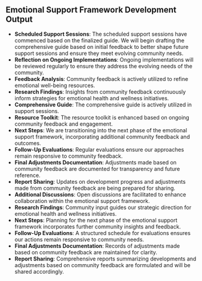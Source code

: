 

## Emotional Support Framework Development Output

- **Scheduled Support Sessions**: The scheduled support sessions have commenced based on the finalized guide. We will begin drafting the comprehensive guide based on initial feedback to better shape future support sessions and ensure they meet evolving community needs.
- **Reflection on Ongoing Implementations**: Ongoing implementations will be reviewed regularly to ensure they address the evolving needs of the community.
- **Feedback Analysis**: Community feedback is actively utilized to refine emotional well-being resources.
- **Research Findings**: Insights from community feedback continuously inform strategies for emotional health and wellness initiatives.
- **Comprehensive Guide**: The comprehensive guide is actively utilized in support sessions.
- **Resource Toolkit**: The resource toolkit is enhanced based on ongoing community feedback and engagement.
- **Next Steps**: We are transitioning into the next phase of the emotional support framework, incorporating additional community feedback and outcomes.
- **Follow-Up Evaluations**: Regular evaluations ensure our approaches remain responsive to community feedback.
- **Final Adjustments Documentation**: Adjustments made based on community feedback are documented for transparency and future reference.
- **Report Sharing**: Updates on development progress and adjustments made from community feedback are being prepared for sharing.
- **Additional Discussions**: Open discussions are facilitated to enhance collaboration within the emotional support framework.
- **Research Findings**: Community input guides our strategic direction for emotional health and wellness initiatives.
- **Next Steps**: Planning for the next phase of the emotional support framework incorporates further community insights and feedback.
- **Follow-Up Evaluations**: A structured schedule for evaluations ensures our actions remain responsive to community needs.
- **Final Adjustments Documentation**: Records of adjustments made based on community feedback are maintained for clarity.
- **Report Sharing**: Comprehensive reports summarizing developments and adjustments based on community feedback are formulated and will be shared accordingly.
